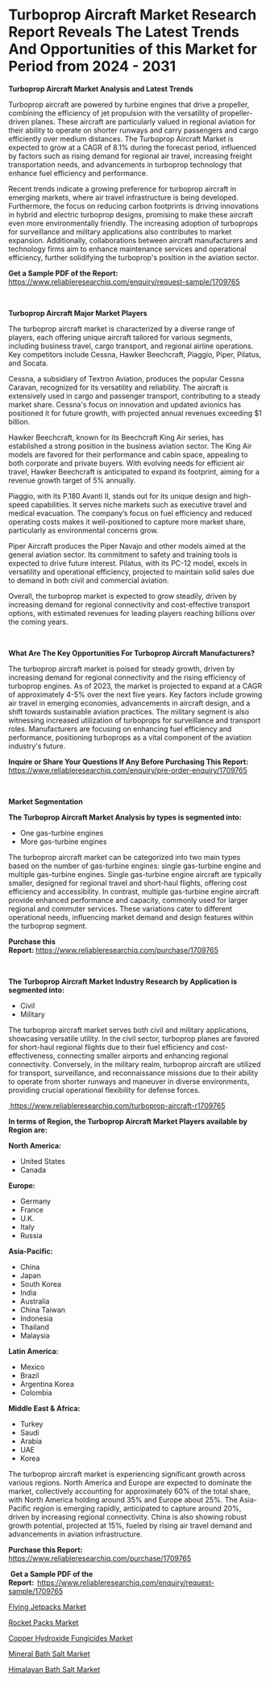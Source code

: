 <p><h1>Turboprop Aircraft Market Research Report Reveals The Latest Trends And Opportunities of this Market for Period from 2024 - 2031</h1></p><p><strong>Turboprop Aircraft Market Analysis and Latest Trends</strong></p>
<p><p>Turboprop aircraft are powered by turbine engines that drive a propeller, combining the efficiency of jet propulsion with the versatility of propeller-driven planes. These aircraft are particularly valued in regional aviation for their ability to operate on shorter runways and carry passengers and cargo efficiently over medium distances. The Turboprop Aircraft Market is expected to grow at a CAGR of 8.1% during the forecast period, influenced by factors such as rising demand for regional air travel, increasing freight transportation needs, and advancements in turboprop technology that enhance fuel efficiency and performance.</p><p>Recent trends indicate a growing preference for turboprop aircraft in emerging markets, where air travel infrastructure is being developed. Furthermore, the focus on reducing carbon footprints is driving innovations in hybrid and electric turboprop designs, promising to make these aircraft even more environmentally friendly. The increasing adoption of turboprops for surveillance and military applications also contributes to market expansion. Additionally, collaborations between aircraft manufacturers and technology firms aim to enhance maintenance services and operational efficiency, further solidifying the turboprop's position in the aviation sector.</p></p>
<p><strong>Get a Sample PDF of the Report:&nbsp;</strong> <a href="https://www.reliableresearchiq.com/enquiry/request-sample/1709765?utm_campaign=120&utm_medium=2&utm_source=Github&utm_content=ia&utm_term=21102024&utm_id=turboprop-aircraft">https://www.reliableresearchiq.com/enquiry/request-sample/1709765</a></p>
<p>&nbsp;</p>
<p><strong>Turboprop Aircraft Major Market Players</strong></p>
<p><p>The turboprop aircraft market is characterized by a diverse range of players, each offering unique aircraft tailored for various segments, including business travel, cargo transport, and regional airline operations. Key competitors include Cessna, Hawker Beechcraft, Piaggio, Piper, Pilatus, and Socata.</p><p>Cessna, a subsidiary of Textron Aviation, produces the popular Cessna Caravan, recognized for its versatility and reliability. The aircraft is extensively used in cargo and passenger transport, contributing to a steady market share. Cessna's focus on innovation and updated avionics has positioned it for future growth, with projected annual revenues exceeding $1 billion.</p><p>Hawker Beechcraft, known for its Beechcraft King Air series, has established a strong position in the business aviation sector. The King Air models are favored for their performance and cabin space, appealing to both corporate and private buyers. With evolving needs for efficient air travel, Hawker Beechcraft is anticipated to expand its footprint, aiming for a revenue growth target of 5% annually.</p><p>Piaggio, with its P.180 Avanti II, stands out for its unique design and high-speed capabilities. It serves niche markets such as executive travel and medical evacuation. The company’s focus on fuel efficiency and reduced operating costs makes it well-positioned to capture more market share, particularly as environmental concerns grow.</p><p>Piper Aircraft produces the Piper Navajo and other models aimed at the general aviation sector. Its commitment to safety and training tools is expected to drive future interest. Pilatus, with its PC-12 model, excels in versatility and operational efficiency, projected to maintain solid sales due to demand in both civil and commercial aviation.</p><p>Overall, the turboprop market is expected to grow steadily, driven by increasing demand for regional connectivity and cost-effective transport options, with estimated revenues for leading players reaching billions over the coming years.</p></p>
<p>&nbsp;</p>
<p><strong>What Are The Key Opportunities For Turboprop Aircraft Manufacturers?</strong></p>
<p><p>The turboprop aircraft market is poised for steady growth, driven by increasing demand for regional connectivity and the rising efficiency of turboprop engines. As of 2023, the market is projected to expand at a CAGR of approximately 4-5% over the next five years. Key factors include growing air travel in emerging economies, advancements in aircraft design, and a shift towards sustainable aviation practices. The military segment is also witnessing increased utilization of turboprops for surveillance and transport roles. Manufacturers are focusing on enhancing fuel efficiency and performance, positioning turboprops as a vital component of the aviation industry's future.</p></p>
<p><strong>Inquire or Share Your Questions If Any Before Purchasing This Report:</strong> <a href="https://www.reliableresearchiq.com/enquiry/pre-order-enquiry/1709765?utm_campaign=120&utm_medium=2&utm_source=Github&utm_content=ia&utm_term=21102024&utm_id=turboprop-aircraft">https://www.reliableresearchiq.com/enquiry/pre-order-enquiry/1709765</a></p>
<p>&nbsp;</p>
<p><strong>Market Segmentation</strong></p>
<p><strong>The Turboprop Aircraft Market Analysis by types is segmented into:</strong></p>
<p><ul><li>One gas-turbine engines</li><li>More gas-turbine engines</li></ul></p>
<p><p>The turboprop aircraft market can be categorized into two main types based on the number of gas-turbine engines: single gas-turbine engine and multiple gas-turbine engines. Single gas-turbine engine aircraft are typically smaller, designed for regional travel and short-haul flights, offering cost efficiency and accessibility. In contrast, multiple gas-turbine engine aircraft provide enhanced performance and capacity, commonly used for larger regional and commuter services. These variations cater to different operational needs, influencing market demand and design features within the turboprop segment.</p></p>
<p><strong>Purchase this Report:&nbsp;</strong><a href="https://www.reliableresearchiq.com/purchase/1709765?utm_campaign=120&utm_medium=2&utm_source=Github&utm_content=ia&utm_term=21102024&utm_id=turboprop-aircraft">https://www.reliableresearchiq.com/purchase/1709765</a></p>
<p>&nbsp;</p>
<p><strong>The Turboprop Aircraft Market Industry Research by Application is segmented into:</strong></p>
<p><ul><li>Civil</li><li>Military</li></ul></p>
<p><p>The turboprop aircraft market serves both civil and military applications, showcasing versatile utility. In the civil sector, turboprop planes are favored for short-haul regional flights due to their fuel efficiency and cost-effectiveness, connecting smaller airports and enhancing regional connectivity. Conversely, in the military realm, turboprop aircraft are utilized for transport, surveillance, and reconnaissance missions due to their ability to operate from shorter runways and maneuver in diverse environments, providing crucial operational flexibility for defense forces.</p></p>
<p><a href="https://www.reliableresearchiq.com/turboprop-aircraft-r1709765?utm_campaign=120&utm_medium=2&utm_source=Github&utm_content=ia&utm_term=21102024&utm_id=turboprop-aircraft">&nbsp;https://www.reliableresearchiq.com/turboprop-aircraft-r1709765</a></p>
<p><strong>In terms of Region, the Turboprop Aircraft Market Players available by Region are:</strong></p>
<p>
    <p> <strong> North America: </strong>
        <ul>
            <li>United States</li>
            <li>Canada</li>
        </ul>
        </p> 
    <p> <strong> Europe: </strong>
        <ul>
            <li>Germany</li>
            <li>France</li>
            <li>U.K.</li>
            <li>Italy</li>
            <li>Russia</li>
        </ul>
        </p> 
    <p> <strong> Asia-Pacific: </strong>
        <ul>
            <li>China</li>
            <li>Japan</li>
            <li>South Korea</li>
            <li>India</li>
            <li>Australia</li>
            <li>China Taiwan</li>
            <li>Indonesia</li>
            <li>Thailand</li>
            <li>Malaysia</li>
        </ul>
        </p> 
    <p> <strong> Latin America: </strong>
        <ul>
            <li>Mexico</li>
            <li>Brazil</li>
            <li>Argentina Korea</li>
            <li>Colombia</li>
        </ul>
        </p> 
    <p> <strong> Middle East & Africa: </strong>
        <ul>
            <li>Turkey</li>
            <li>Saudi</li>
            <li>Arabia</li>
            <li>UAE</li>
            <li>Korea</li>
        </ul>
    </p>
    </p>
<p><p>The turboprop aircraft market is experiencing significant growth across various regions. North America and Europe are expected to dominate the market, collectively accounting for approximately 60% of the total share, with North America holding around 35% and Europe about 25%. The Asia-Pacific region is emerging rapidly, anticipated to capture around 20%, driven by increasing regional connectivity. China is also showing robust growth potential, projected at 15%, fueled by rising air travel demand and advancements in aviation infrastructure.</p></p>
<p><strong>Purchase this Report: </strong><a href="https://www.reliableresearchiq.com/purchase/1709765?utm_campaign=120&utm_medium=2&utm_source=Github&utm_content=ia&utm_term=21102024&utm_id=turboprop-aircraft">https://www.reliableresearchiq.com/purchase/1709765</a></p>
<p>&nbsp;<strong>Get a Sample PDF of the Report:&nbsp;&nbsp;</strong><a href="https://www.reliableresearchiq.com/enquiry/request-sample/1709765?utm_campaign=120&utm_medium=2&utm_source=Github&utm_content=ia&utm_term=21102024&utm_id=turboprop-aircraft">https://www.reliableresearchiq.com/enquiry/request-sample/1709765</a></p>
<p><strong></strong></p>
<p><p><a href="https://issuu.com/reportprime-2/docs/flying-jetpacks-market-size-2030.pp_44565c18493a47?utm_campaign=120&utm_medium=2&utm_source=Github&utm_content=ia&utm_term=21102024&utm_id=turboprop-aircraft">Flying Jetpacks Market</a></p><p><a href="https://issuu.com/reportprime-2/docs/rocket-packs-market-size-2030.pptx_54a4403caae80e?utm_campaign=120&utm_medium=2&utm_source=Github&utm_content=ia&utm_term=21102024&utm_id=turboprop-aircraft">Rocket Packs Market</a></p><p><a href="https://github.com/tomasa8xtkvotaw/Market-Research-Report-List-1/blob/main/copper-hydroxide-fungicides-market.md?utm_campaign=120&utm_medium=2&utm_source=Github&utm_content=ia&utm_term=21102024&utm_id=turboprop-aircraft">Copper Hydroxide Fungicides Market</a></p><p><a href="https://www.linkedin.com/pulse/analyzing-global-mineral-bath-salt-market-growth-prospects-fxuye?utm_campaign=120&utm_medium=2&utm_source=Github&utm_content=ia&utm_term=21102024&utm_id=turboprop-aircraft">Mineral Bath Salt Market</a></p><p><a href="https://www.linkedin.com/pulse/future-himalayan-bath-salt-market-global-forecast-trends-kftie?utm_campaign=120&utm_medium=2&utm_source=Github&utm_content=ia&utm_term=21102024&utm_id=turboprop-aircraft">Himalayan Bath Salt Market</a></p></p>